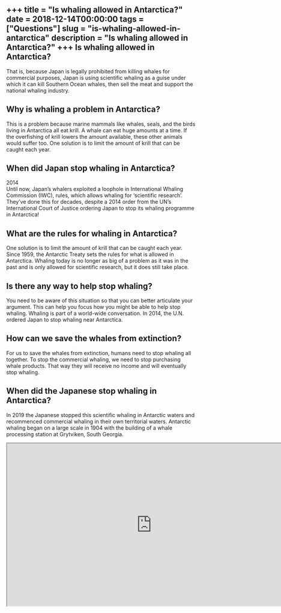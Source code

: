+++
title = "Is whaling allowed in Antarctica?"
date = 2018-12-14T00:00:00
tags = ["Questions"]
slug = "is-whaling-allowed-in-antarctica"
description = "Is whaling allowed in Antarctica?"
+++
Is whaling allowed in Antarctica?
---------------------------------

That is, because Japan is legally prohibited from killing whales for commercial purposes, Japan is using scientific whaling as a guise under which it can kill Southern Ocean whales, then sell the meat and support the national whaling industry.

Why is whaling a problem in Antarctica?
---------------------------------------

This is a problem because marine mammals like whales, seals, and the birds living in Antarctica all eat krill. A whale can eat huge amounts at a time. If the overfishing of krill lowers the amount available, these other animals would suffer too. One solution is to limit the amount of krill that can be caught each year.

When did Japan stop whaling in Antarctica?
------------------------------------------

2014  
Until now, Japan’s whalers exploited a loophole in International Whaling Commission (IWC), rules, which allows whaling for ‘scientific research’. They’ve done this for decades, despite a 2014 order from the UN’s International Court of Justice ordering Japan to stop its whaling programme in Antarctica!

What are the rules for whaling in Antarctica?
---------------------------------------------

One solution is to limit the amount of krill that can be caught each year. Since 1959, the Antarctic Treaty sets the rules for what is allowed in Antarctica. Whaling today is no longer as big of a problem as it was in the past and is only allowed for scientific research, but it does still take place.

Is there any way to help stop whaling?
--------------------------------------

You need to be aware of this situation so that you can better articulate your argument. This can help you focus how you might be able to help stop whaling. Whaling is part of a world-wide conversation. In 2014, the U.N. ordered Japan to stop whaling near Antarctica.

How can we save the whales from extinction?
-------------------------------------------

For us to save the whales from extinction, humans need to stop whaling all together. To stop the commercial whaling, we need to stop purchasing whale products. That way they will receive no income and will eventually stop whaling.

When did the Japanese stop whaling in Antarctica?
-------------------------------------------------

In 2019 the Japanese stopped this scientific whaling in Antarctic waters and recommenced commercial whaling in their own territorial waters. Antarctic whaling began on a large scale in 1904 with the building of a whale processing station at Grytviken, South Georgia.

<iframe allow="accelerometer; autoplay; clipboard-write; encrypted-media; gyroscope; picture-in-picture" allowfullscreen="" class="__youtube_prefs__  epyt-is-override  no-lazyload" data-no-lazy="1" data-origheight="433" data-origwidth="770" data-skipgform_ajax_framebjll="" height="433" id="_ytid_57317" loading="lazy" src="https://www.youtube.com/embed/qs9mMtKEaio?enablejsapi=1&autoplay=0&cc_load_policy=0&cc_lang_pref=&iv_load_policy=1&loop=0&modestbranding=0&rel=1&fs=1&playsinline=0&autohide=2&theme=dark&color=red&controls=1&" title="YouTube player" width="770"></iframe>